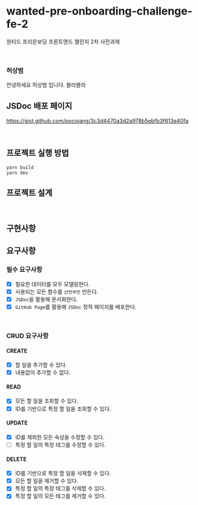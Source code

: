 # wanted-pre-onboarding-challenge-fe-2

원티드 프리온보딩 프론트엔드 챌린지 2차 사전과제

<br>

### 허상범

안녕하세요 허상범 입니다. 블라블라

## JSDoc 배포 페이지

https://gist.github.com/pocojang/3c3d4470a3d2a978b5ebfb3f613e40fa

<br>

## 프로젝트 실행 방법

```
yarn build
yarn dev
```

## 프로젝트 설계

<br>

## 구현사항

## 요구사항

### 필수 요구사항

- [x] 필요한 데이터를 모두 모델링한다.
- [x] 사용되는 모든 함수를 `선언부만` 만든다.
- [x] `JSDoc`을 활용해 문서화한다.
- [x] `GitHub Page`를 활용해 `JSDoc` 정적 페이지를 배포한다.

<br>

### CRUD 요구사항

#### CREATE

- [x] 할 일을 추가할 수 있다.
- [x] 내용없이 추가할 수 없다.

#### READ

- [x] 모든 할 일을 조회할 수 있다.
- [x] ID를 기반으로 특정 할 일을 조회할 수 있다.

#### UPDATE

- [x] ID를 제외한 모든 속성을 수정할 수 있다.
- [ ] 특정 할 일의 특정 태그를 수정할 수 있다.

#### DELETE

- [x] ID를 기반으로 특정 할 일을 삭제할 수 있다.
- [x] 모든 할 일을 제거할 수 있다.
- [x] 특정 할 일의 특정 태그를 삭제할 수 있다.
- [x] 특정 할 일의 모든 태그를 제거할 수 있다.
